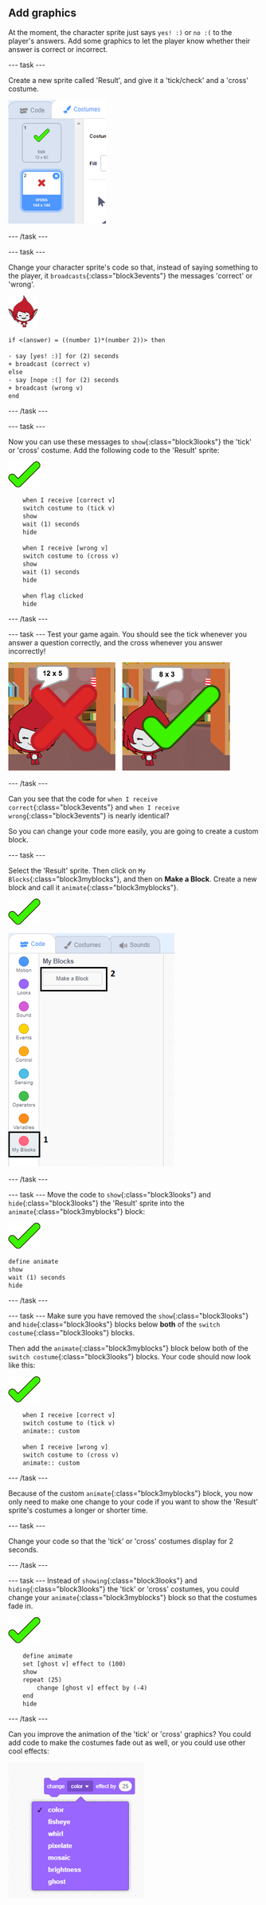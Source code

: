 ## Add graphics

At the moment, the character sprite just says `yes! :)` or `no :(` to the player's answers. Add some graphics to let the player know whether their answer is correct or incorrect.

\--- task \---

Create a new sprite called 'Result', and give it a 'tick/check' and a 'cross' costume.

![Sprite with tick and cross costumes](images/brain-result.png)

\--- /task \---

\--- task \---

Change your character sprite's code so that, instead of saying something to the player, it `broadcasts`{:class="block3events"} the messages 'correct' or 'wrong'.

![Character sprite](images/giga-sprite.png)

```blocks3
if <(answer) = ((number 1)*(number 2))> then

- say [yes! :)] for (2) seconds
+ broadcast (correct v)
else
- say [nope :(] for (2) seconds
+ broadcast (wrong v)
end
```

\--- /task \---

\--- task \---

Now you can use these messages to `show`{:class="block3looks"} the 'tick' or 'cross' costume. Add the following code to the 'Result' sprite:

![Result sprite](images/result-sprite.png)

```blocks3
    when I receive [correct v]
    switch costume to (tick v)
    show
    wait (1) seconds
    hide

    when I receive [wrong v]
    switch costume to (cross v)
    show
    wait (1) seconds
    hide

    when flag clicked
    hide
```

\--- /task \---

\--- task \--- Test your game again. You should see the tick whenever you answer a question correctly, and the cross whenever you answer incorrectly!

![Tick for correct, cross for wrong answer](images/brain-test-answer.png)

\--- /task \---

Can you see that the code for `when I receive correct`{:class="block3events"} and `when I receive wrong`{:class="block3events"} is nearly identical?

So you can change your code more easily, you are going to create a custom block.

\--- task \---

Select the 'Result' sprite. Then click on `My Blocks`{:class="block3myblocks"}, and then on **Make a Block**. Create a new block and call it `animate`{:class="block3myblocks"}.

![Result sprite](images/result-sprite.png)

![Create a block called animate](images/brain-animate-function.png)

\--- /task \---

\--- task \--- Move the code to `show`{:class="block3looks"} and `hide`{:class="block3looks"} the 'Result' sprite into the `animate`{:class="block3myblocks"} block:

![Result sprite](images/result-sprite.png)

```blocks3
define animate
show
wait (1) seconds
hide
```

\--- /task \---

\--- task \--- Make sure you have removed the `show`{:class="block3looks"} and `hide`{:class="block3looks"} blocks below **both** of the `switch costume`{:class="block3looks"} blocks.

Then add the `animate`{:class="block3myblocks"} block below both of the `switch costume`{:class="block3looks"} blocks. Your code should now look like this:

![Result sprite](images/result-sprite.png)

```blocks3
    when I receive [correct v]
    switch costume to (tick v)
    animate:: custom

    when I receive [wrong v]
    switch costume to (cross v)
    animate:: custom
```

\--- /task \---

Because of the custom `animate`{:class="block3myblocks"} block, you now only need to make one change to your code if you want to show the 'Result' sprite's costumes a longer or shorter time.

\--- task \---

Change your code so that the 'tick' or 'cross' costumes display for 2 seconds.

\--- /task \---

\--- task \--- Instead of `showing`{:class="block3looks"} and `hiding`{:class="block3looks"} the 'tick' or 'cross' costumes, you could change your `animate`{:class="block3myblocks"} block so that the costumes fade in.

![Result sprite](images/result-sprite.png)

```blocks3
    define animate
    set [ghost v] effect to (100)
    show
    repeat (25)
        change [ghost v] effect by (-4)
    end
    hide
```

\--- /task \---

Can you improve the animation of the 'tick' or 'cross' graphics? You could add code to make the costumes fade out as well, or you could use other cool effects:

![zrzut ekranu](images/brain-effects.png)
